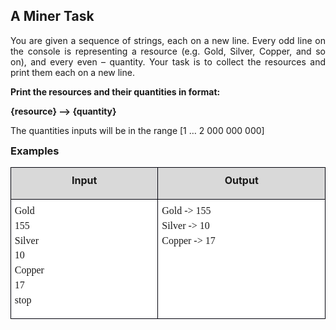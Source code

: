<H2 LANG="bg-BG" CLASS="western"><SPAN LANG="en-US">A Miner Task</SPAN></H2>
<P ALIGN=JUSTIFY STYLE="margin-top: 0.06in">You are given a sequence
of strings, each on a new line. Every odd line on the console is
representing a resource (e.g. Gold, Silver, Copper, and so on), and
every even – quantity. Your task is to collect the resources and
print them each on a new line. 
</P>
<P ALIGN=JUSTIFY STYLE="margin-top: 0.06in"><B>Print the resources
and their quantities in format:</B></P>
<P ALIGN=JUSTIFY STYLE="margin-top: 0.06in"><B>{resource} –&gt;
{quantity}</B></P>
<P ALIGN=JUSTIFY STYLE="margin-top: 0.06in">The quantities inputs
will be in the range [1 … 2 000 000 000]</P>
<H3 CLASS="western" ALIGN=JUSTIFY STYLE="margin-top: 0in">Examples</H3>
<TABLE WIDTH=586 CELLPADDING=4 CELLSPACING=0>
	<COL WIDTH=265>
	<COL WIDTH=303>
	<TR VALIGN=TOP>
		<TD WIDTH=265 BGCOLOR="#d9d9d9" STYLE="border: 1px solid #00000a; padding: 0.04in 0.06in">
			<P ALIGN=CENTER STYLE="margin-top: 0.06in"><B>Input</B></P>
		</TD>
		<TD WIDTH=303 BGCOLOR="#d9d9d9" STYLE="border: 1px solid #00000a; padding: 0.04in 0.06in">
			<P ALIGN=CENTER STYLE="margin-top: 0.06in"><B>Output</B></P>
		</TD>
	</TR>
	<TR VALIGN=TOP>
		<TD WIDTH=265 BGCOLOR="#ffffff" STYLE="border: 1px solid #00000a; padding: 0.04in 0.06in">
			<P ALIGN=JUSTIFY STYLE="margin-top: 0.06in; margin-bottom: 0in"><FONT FACE="Consolas, serif">Gold</FONT></P>
			<P ALIGN=JUSTIFY STYLE="margin-top: 0.06in; margin-bottom: 0in"><FONT FACE="Consolas, serif">155</FONT></P>
			<P ALIGN=JUSTIFY STYLE="margin-top: 0.06in; margin-bottom: 0in"><FONT FACE="Consolas, serif">Silver</FONT></P>
			<P ALIGN=JUSTIFY STYLE="margin-top: 0.06in; margin-bottom: 0in"><FONT FACE="Consolas, serif">10</FONT></P>
			<P ALIGN=JUSTIFY STYLE="margin-top: 0.06in; margin-bottom: 0in"><FONT FACE="Consolas, serif">Copper</FONT></P>
			<P ALIGN=JUSTIFY STYLE="margin-top: 0.06in; margin-bottom: 0in"><FONT FACE="Consolas, serif">17</FONT></P>
			<P ALIGN=JUSTIFY STYLE="margin-top: 0.06in"><FONT FACE="Consolas, serif">stop</FONT></P>
		</TD>
		<TD WIDTH=303 BGCOLOR="#ffffff" STYLE="border: 1px solid #00000a; padding: 0.04in 0.06in">
			<P ALIGN=JUSTIFY STYLE="margin-top: 0.06in; margin-bottom: 0in"><FONT FACE="Consolas, serif">Gold
			-&gt; 155</FONT></P>
			<P ALIGN=JUSTIFY STYLE="margin-top: 0.06in; margin-bottom: 0in"><FONT FACE="Consolas, serif">Silver
			-&gt; 10</FONT></P>
			<P ALIGN=JUSTIFY STYLE="margin-top: 0.06in"><FONT FACE="Consolas, serif">Copper
			-&gt; 17</FONT></P>
		</TD>
	</TR>
</TABLE>
